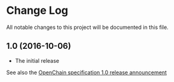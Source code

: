 # Change Log
All notable changes to this project will be documented in this file.

## 1.0 (2016-10-06)

* The initial release

See also the [OpenChain specification 1.0 release announcement](https://www.openchainproject.org/news/2016/10/06/the-linux-foundation-drives-standardization-of-open-source-software-supply-chain)